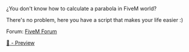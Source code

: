 ¿You don't know how to calculate a parabola in FiveM world?

There's no problem, here you have a script that makes your life easier :)

Forum: [FiveM Forum](https://forum.cfx.re/t/help-calculating-a-parabola-trayecory/4926960)

[📸 - Preview](https://cdn.discordapp.com/attachments/723696788099563601/1030154719940845628/unknown.png)
